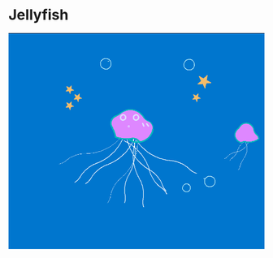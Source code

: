 <h1>Jellyfish</h1>


<img src = "https://github.com/CoolGuyJY/PythonDesignProject/blob/master/Jellyfish.PNG">
